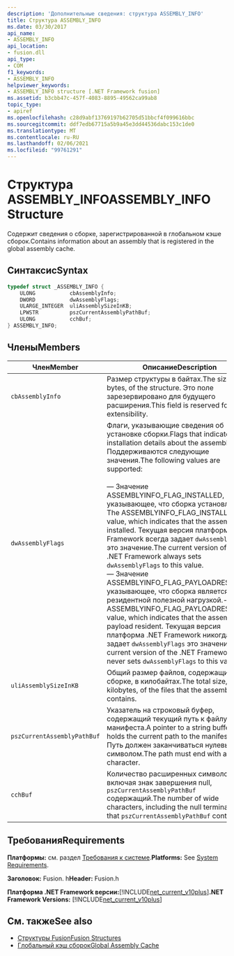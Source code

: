 ```yaml
---
description: 'Дополнительные сведения: структура ASSEMBLY_INFO'
title: Структура ASSEMBLY_INFO
ms.date: 03/30/2017
api_name:
- ASSEMBLY_INFO
api_location:
- fusion.dll
api_type:
- COM
f1_keywords:
- ASSEMBLY_INFO
helpviewer_keywords:
- ASSEMBLY_INFO structure [.NET Framework fusion]
ms.assetid: b3cbb47c-457f-4083-8895-49562ca99ab8
topic_type:
- apiref
ms.openlocfilehash: c28d9abf13769197b62705d51bbcf4f099616bbc
ms.sourcegitcommit: ddf7edb67715a5b9a45e3dd44536dabc153c1de0
ms.translationtype: MT
ms.contentlocale: ru-RU
ms.lasthandoff: 02/06/2021
ms.locfileid: "99761291"
---
```

# <a name="assembly_info-structure"></a><span data-ttu-id="e2af1-103">Структура ASSEMBLY_INFO</span><span class="sxs-lookup"><span data-stu-id="e2af1-103">ASSEMBLY_INFO Structure</span></span>

<span data-ttu-id="e2af1-104">Содержит сведения о сборке, зарегистрированной в глобальном кэше сборок.</span><span class="sxs-lookup"><span data-stu-id="e2af1-104">Contains information about an assembly that is registered in the global assembly cache.</span></span>  
  
## <a name="syntax"></a><span data-ttu-id="e2af1-105">Синтаксис</span><span class="sxs-lookup"><span data-stu-id="e2af1-105">Syntax</span></span>  
  
```cpp  
typedef struct _ASSEMBLY_INFO {  
    ULONG           cbAssemblyInfo;  
    DWORD           dwAssemblyFlags;  
    ULARGE_INTEGER  uliAssemblySizeInKB;  
    LPWSTR          pszCurrentAssemblyPathBuf;  
    ULONG           cchBuf;  
} ASSEMBLY_INFO;  
```  
  
## <a name="members"></a><span data-ttu-id="e2af1-106">Члены</span><span class="sxs-lookup"><span data-stu-id="e2af1-106">Members</span></span>  
  
|<span data-ttu-id="e2af1-107">Член</span><span class="sxs-lookup"><span data-stu-id="e2af1-107">Member</span></span>|<span data-ttu-id="e2af1-108">Описание</span><span class="sxs-lookup"><span data-stu-id="e2af1-108">Description</span></span>|  
|------------|-----------------|  
|`cbAssemblyInfo`|<span data-ttu-id="e2af1-109">Размер структуры в байтах.</span><span class="sxs-lookup"><span data-stu-id="e2af1-109">The size, in bytes, of the structure.</span></span> <span data-ttu-id="e2af1-110">Это поле зарезервировано для будущего расширения.</span><span class="sxs-lookup"><span data-stu-id="e2af1-110">This field is reserved for future extensibility.</span></span>|  
|`dwAssemblyFlags`|<span data-ttu-id="e2af1-111">Флаги, указывающие сведения об установке сборки.</span><span class="sxs-lookup"><span data-stu-id="e2af1-111">Flags that indicate installation details about the assembly.</span></span> <span data-ttu-id="e2af1-112">Поддерживаются следующие значения.</span><span class="sxs-lookup"><span data-stu-id="e2af1-112">The following values are supported:</span></span><br /><br /> <span data-ttu-id="e2af1-113">— Значение ASSEMBLYINFO_FLAG_INSTALLED, указывающее, что сборка установлена.</span><span class="sxs-lookup"><span data-stu-id="e2af1-113">-   The ASSEMBLYINFO_FLAG_INSTALLED value, which indicates that the assembly is installed.</span></span> <span data-ttu-id="e2af1-114">Текущая версия платформа .NET Framework всегда задает `dwAssemblyFlags` это значение.</span><span class="sxs-lookup"><span data-stu-id="e2af1-114">The current version of the .NET Framework always sets `dwAssemblyFlags` to this value.</span></span><br /><span data-ttu-id="e2af1-115">— Значение ASSEMBLYINFO_FLAG_PAYLOADRESIDENT, указывающее, что сборка является резидентной полезной нагрузкой.</span><span class="sxs-lookup"><span data-stu-id="e2af1-115">-   The ASSEMBLYINFO_FLAG_PAYLOADRESIDENT value, which indicates that the assembly is a payload resident.</span></span> <span data-ttu-id="e2af1-116">Текущая версия платформа .NET Framework никогда не задает `dwAssemblyFlags` это значение.</span><span class="sxs-lookup"><span data-stu-id="e2af1-116">The current version of the .NET Framework never sets `dwAssemblyFlags` to this value.</span></span>|  
|`uliAssemblySizeInKB`|<span data-ttu-id="e2af1-117">Общий размер файлов, содержащихся в сборке, в килобайтах.</span><span class="sxs-lookup"><span data-stu-id="e2af1-117">The total size, in kilobytes, of the files that the assembly contains.</span></span>|  
|`pszCurrentAssemblyPathBuf`|<span data-ttu-id="e2af1-118">Указатель на строковый буфер, содержащий текущий путь к файлу манифеста.</span><span class="sxs-lookup"><span data-stu-id="e2af1-118">A pointer to a string buffer that holds the current path to the manifest file.</span></span> <span data-ttu-id="e2af1-119">Путь должен заканчиваться нулевым символом.</span><span class="sxs-lookup"><span data-stu-id="e2af1-119">The path must end with a null character.</span></span>|  
|`cchBuf`|<span data-ttu-id="e2af1-120">Количество расширенных символов, включая знак завершения null, `pszCurrentAssemblyPathBuf` содержащий.</span><span class="sxs-lookup"><span data-stu-id="e2af1-120">The number of wide characters, including the null terminator, that `pszCurrentAssemblyPathBuf` contains.</span></span>|  
  
## <a name="requirements"></a><span data-ttu-id="e2af1-121">Требования</span><span class="sxs-lookup"><span data-stu-id="e2af1-121">Requirements</span></span>  

 <span data-ttu-id="e2af1-122">**Платформы:** см. раздел [Требования к системе](../../get-started/system-requirements.md).</span><span class="sxs-lookup"><span data-stu-id="e2af1-122">**Platforms:** See [System Requirements](../../get-started/system-requirements.md).</span></span>  
  
 <span data-ttu-id="e2af1-123">**Заголовок:** Fusion. h</span><span class="sxs-lookup"><span data-stu-id="e2af1-123">**Header:** Fusion.h</span></span>  
  
 <span data-ttu-id="e2af1-124">**Платформа .NET Framework версии:**[!INCLUDE[net_current_v10plus](../../../../includes/net-current-v10plus-md.md)]</span><span class="sxs-lookup"><span data-stu-id="e2af1-124">**.NET Framework Versions:** [!INCLUDE[net_current_v10plus](../../../../includes/net-current-v10plus-md.md)]</span></span>  
  
## <a name="see-also"></a><span data-ttu-id="e2af1-125">См. также</span><span class="sxs-lookup"><span data-stu-id="e2af1-125">See also</span></span>

- [<span data-ttu-id="e2af1-126">Структуры Fusion</span><span class="sxs-lookup"><span data-stu-id="e2af1-126">Fusion Structures</span></span>](fusion-structures.md)
- [<span data-ttu-id="e2af1-127">Глобальный кэш сборок</span><span class="sxs-lookup"><span data-stu-id="e2af1-127">Global Assembly Cache</span></span>](../../app-domains/gac.md)

